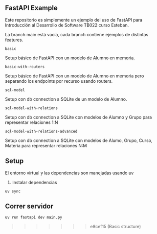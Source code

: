 ## FastAPI Example
Este repositorio es simplemente un ejemplo del uso de FastAPI para Introducción al Desarrollo de Software TB022 curso Esteban.

La branch main está vacía, cada branch contiene ejemplos de distintas features.

`basic`

Setup básico de FastAPI con un modelo de Alumno en memoria.

`basic-with-routers`

Setup básico de FastAPI con un modelo de Alumno en memoria pero separando los endpoints por recurso usando routers.

`sql-model`

Setup con db connection a SQLite de un modelo de Alumno.

`sql-model-with-relations`


Setup con db connection a SQLite con modelos de Alumno y Grupo para representar relaciones 1:N

`sql-model-with-relations-advanced`

Setup con db connection a SQLite con modelos de Alumo, Grupo, Curso, Materia para representar relaciones N:M


## Setup
El entorno virtual y las dependencias son manejadas usando [uv](https://docs.astral.sh/uv/)

1. Instalar dependencias
```
uv sync
```

## Correr servidor
```
uv run fastapi dev main.py
```
>>>>>>> e8cef15 (Basic structure)
